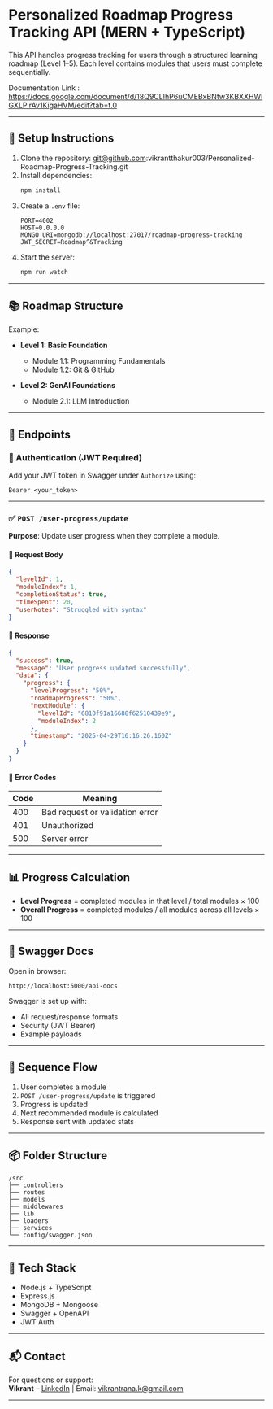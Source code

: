# Personalized Roadmap Progress Tracking API (MERN + TypeScript)

This API handles progress tracking for users through a structured learning roadmap (Level 1–5). Each level contains modules that users must complete sequentially.

Documentation Link : https://docs.google.com/document/d/18Q9CLIhP6uCMEBxBNtw3KBXXHWlGXLPirAv1KigaHVM/edit?tab=t.0

---

## 🔧 Setup Instructions

1. Clone the repository: git@github.com:vikrantthakur003/Personalized-Roadmap-Progress-Tracking.git
2. Install dependencies:
   ```bash
   npm install
   ```
3. Create a `.env` file:
   ```
   PORT=4002
   HOST=0.0.0.0
   MONGO_URI=mongodb://localhost:27017/roadmap-progress-tracking
   JWT_SECRET=Roadmap^&Tracking
   ```
4. Start the server:
   ```bash
   npm run watch
   ```

---

## 📚 Roadmap Structure

Example:

- **Level 1: Basic Foundation**

  - Module 1.1: Programming Fundamentals
  - Module 1.2: Git & GitHub

- **Level 2: GenAI Foundations**
  - Module 2.1: LLM Introduction

---

## 🚀 Endpoints

### 🔐 Authentication (JWT Required)

Add your JWT token in Swagger under `Authorize` using:

```
Bearer <your_token>
```

---

### ✅ `POST /user-progress/update`

**Purpose**: Update user progress when they complete a module.

#### 🔸 Request Body

```json
{
  "levelId": 1,
  "moduleIndex": 1,
  "completionStatus": true,
  "timeSpent": 20,
  "userNotes": "Struggled with syntax"
}
```

#### 🔸 Response

```json
{
  "success": true,
  "message": "User progress updated successfully",
  "data": {
    "progress": {
      "levelProgress": "50%",
      "roadmapProgress": "50%",
      "nextModule": {
        "levelId": "6810f91a16688f62510439e9",
        "moduleIndex": 2
      },
      "timestamp": "2025-04-29T16:16:26.160Z"
    }
  }
}
```

#### 🔸 Error Codes

| Code | Meaning                         |
| ---- | ------------------------------- |
| 400  | Bad request or validation error |
| 401  | Unauthorized                    |
| 500  | Server error                    |

---

## 📊 Progress Calculation

- **Level Progress** = completed modules in that level / total modules × 100
- **Overall Progress** = completed modules / all modules across all levels × 100

---

## 📘 Swagger Docs

Open in browser:

```
http://localhost:5000/api-docs
```

Swagger is set up with:

- All request/response formats
- Security (JWT Bearer)
- Example payloads

---

## 🔁 Sequence Flow

1. User completes a module
2. `POST /user-progress/update` is triggered
3. Progress is updated
4. Next recommended module is calculated
5. Response sent with updated stats

---

## 📦 Folder Structure

```
/src
├── controllers
├── routes
├── models
├── middlewares
├── lib
├── loaders
├── services
└── config/swagger.json
```

---

## 📌 Tech Stack

- Node.js + TypeScript
- Express.js
- MongoDB + Mongoose
- Swagger + OpenAPI
- JWT Auth

---

## 📬 Contact

For questions or support:  
**Vikrant** – [LinkedIn](https://www.linkedin.com/in/vikrant-thakur003/) | Email: vikrantrana.k@gmail.com

---
